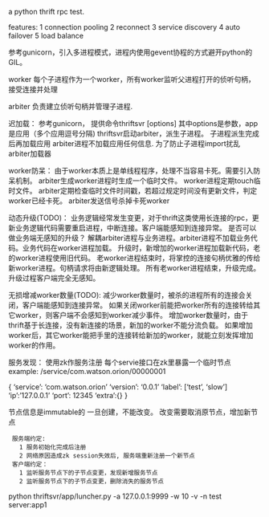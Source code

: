 a python thrift rpc test.

features:
   1 connection pooling
   2 reconnect
   3 service discovery
   4 auto failover
   5 load balance


参考gunicorn，引入多进程模式，进程内使用gevent协程的方式避开python的GIL。

worker 每个子进程作为一个worker，所有worker监听父进程打开的侦听句柄，接受连接并处理

arbiter 负责建立侦听句柄并管理子进程.

迟加载：
    参考gunicorn， 提供命令thriftsvr [options] <app>
    其中options是参数，app是应用（多个应用逗号分隔)
    thriftsvr启动arbiter，派生子进程。
    子进程派生完成后再加载应用
    arbiter进程不加载应用任何信息. 为了防止子进程import扰乱arbiter加载器

worker防呆：
    由于worker本质上是单线程程序，处理不当容易卡死。需要引入防呆机制。
    arbiter生成worker进程时生成一个临时文件。
    worker进程定期touch临时文件。
    arbiter定期检查临时文件时间戳，若超过规定时间没有更新文件，判定worker已经卡死。
    arbiter发送信号杀掉卡死worker

动态升级(TODO)：
    业务逻辑经常发生变更，对于thrift这类使用长连接的rpc，更新业务逻辑代码需要重启进程，中断连接。客户端能感知到连接异常。
    是否可以做业务端无感知的升级？
    解耦arbiter进程与业务进程。arbiter进程不加载业务代码。业务代码在worker进程加载。
    升级时，新增加的worker进程加载新代码，老的worker进程使用旧代码。
    老worker进程结束时，将掌控的连接句柄优雅的传给新worker进程。句柄请求将由新逻辑处理。
    所有老worker进程结束，升级完成。
    升级过程客户端完全无感知。
     
无损增减worker数量(TODO):
    减少worker数量时，被杀的进程所有的连接会关闭，客户端能感知到连接异常。
    如果关闭worker前能把worker所有的连接转给其它worker，则客户端不会感知到worker减少事件。
    增加worker数量时，由于thrift基于长连接，没有新连接的场景，新加的worker不能分流负载。
    如果增加worker后，其它worker能把手里的连接转给新加的worker，就能立刻发挥增加worker的作用。

 
服务发现：
    使用zk作服务注册
    每个servie接口在zk里暴露一个临时节点
    example:
/service/com.watson.orion/00000001

{
    ‘service’: ‘com.watson.orion’
    ‘version’: ‘0.0.1’
    ‘label’: [‘test’, ‘slow’]
    ‘ip’:’127.0.0.1’
    ‘port’: 12345
    ‘extra’:{}
}

节点信息是immutable的
一旦创建，不能改变。
改变需要取消原节点，增加新节点

     服务端约定:
       1 服务初始化完成后注册
       2 网络原因造成zk session失效后, 服务端重新注册一个新节点
     客户端约定：
       1 监听服务节点下的子节点变更，发现新增服务节点
       2 监听服务节点下的子节点变更，删除消失的服务节点

python thriftsvr/app/luncher.py -a 127.0.0.1:9999 -w 10 -v -n test server:app1